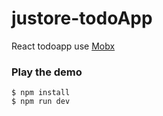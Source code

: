 
justore-todoApp
========

React todoapp use [Mobx](https://github.com/mobxjs/mobx)

### Play the demo
    $ npm install
    $ npm run dev


